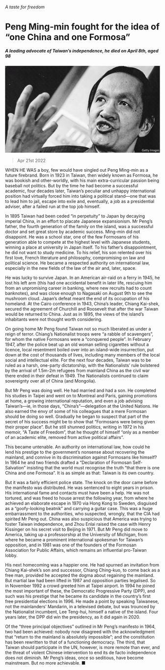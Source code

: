 ###### A taste for freedom

# Peng Ming-min fought for the idea of “one China and one Formosa” 

##### A leading advocate of Taiwan’s independence, he died on April 8th, aged 98 

![image](images/20220423_OBP001_0.jpg) 

> Apr 21st 2022 

WHEN HE WAS a boy, few would have singled out Peng Ming-min as a future firebrand. Born in 1923 in Taiwan, then widely known as Formosa, he was bookish and other-worldly, with his main extra-curricular passion being baseball not politics. But by the time he had become a successful academic, four decades later, Taiwan’s peculiar and unhappy international position had virtually forced him into taking a political stand—one that was to lead him to jail, escape into exile and, eventually, a job as a presidential adviser, after a failed run at the top job himself.

In 1895 Taiwan had been ceded “in perpetuity” to Japan by decaying imperial China, in an effort to placate Japanese expansionism. Mr Peng’s father, the fourth generation of the family on the island, was a successful doctor and set great store by academic success. Ming-min did not disappoint. He was a school star, one of the few Formosans of his generation able to compete at the highest level with Japanese students, winning a place at university in Japan itself. To his father’s disappointment, he did not want to study medicine. To his relief, his son relented over his first love, French literature and philosophy, compromising on law and political science. He became a respected authority on international law, especially in the new fields of the law of the air and, later, space.


He was lucky to survive Japan. In an American air-raid on a ferry in 1945, he lost his left arm (this had one accidental benefit in later life, rescuing him from an unpromising career in banking, where new recruits had to count banknotes), and was close enough to Nagasaki on August 9th to see the mushroom cloud. Japan’s defeat meant the end of its occupation of his homeland. At the Cairo conference in 1943, China’s leader, Chiang Kai-shek, secured the agreement of Churchill and Roosevelt that after the war Taiwan would be returned to China. Just as in 1895, the views of the island’s inhabitants were not thought worth considering.

On going home Mr Peng found Taiwan not so much liberated as under a reign of terror. Chiang’s Nationalist troops were “a rabble of scavengers”, for whom the native Formosans were a “conquered people”. In February 1947, after the police beat up an old woman selling cigarettes without a licence, local resentment boiled over into an island-wide insurrection, put down at the cost of thousands of lives, including many members of the local social and intellectual elite. For the next four decades, Taiwan was to be ruled as a harsh, one-party dictatorship, with the Nationalists’ rule bolstered by the arrival of 1.5m-2m refugees from mainland China as the civil war there ended in their defeat in 1949. The Nationalists continued to claim sovereignty over all of China (and Mongolia).

But Mr Peng was doing well. He had married and had a son. He completed his studies in Taipei and went on to Montreal and Paris, gaining promotions at home, a growing international reputation, and even a job advising Taiwan’s—ie, in those days, “China’s”—delegation at the United Nations. He also earned the envy of some of his colleagues that a mere Formosan should be doing so well. Gradually he began to suspect that part of the secret of his success might be to show that “Formosans were being given their proper place”. But he still shunned politics, writing in 1972 in his memoir, “A Taste of Freedom”, that he thought of himself “only as a member of an academic elite, removed from active political affairs”.

This became untenable. An authority on international law, how could he lend his prestige to the government’s nonsense about recovering the mainland, and connive in its discrimination against Formosans like himself? In 1964 he and two friends drafted a “Declaration of Formosan Self-Salvation” insisting that the world must recognise the truth “that there is one China and one Formosa”. It is as simple as that: Taiwan is its own country.

But it was a fairly efficient police state. The knock on the door came before the manifesto was distributed. He was sentenced to eight years in prison. His international fame and contacts must have been a help. He was not tortured, and was freed to house arrest the following year, from where he achieved an elaborate escape in 1970 via Hong Kong to Sweden, disguised as a “goofy-looking beatnik” and carrying a guitar case. This was a huge embarrassment to the authorities, who suspected, wrongly, that the CIA had spirited Mr Peng out. China was also suspicious that America was trying to foster Taiwan independence, and Zhou Enlai raised the case with Henry Kissinger on his secret visit to Beijing in 1971. But Mr Peng did move to America, taking up a professorship at the University of Michigan, from where he became a prominent international spokesman for Taiwan’s opposition, and in 1981 was one of the founders of the Formosan Association for Public Affairs, which remains an influential pro-Taiwan lobby.

His next homecoming was a happier one. He had spurned an invitation from Chiang Kai-shek’s son and successor, Chiang Ching-kuo, to come back as a free man, provided he accepted the dogma about regaining the mainland. But martial law had been lifted in 1987 and opposition parties legalised. So in November 1992 a crowd greeted him at Taipei airport. In 1994 he joined the most important of these, the Democratic Progressive Party (DPP), and such was his prestige that he became its candidate in the country’s first free presidential elections in 1996. He made a point by speaking Taiwanese, not the mainlanders’ Mandarin, in a televised debate, but was trounced by the Nationalist incumbent, Lee Teng-hui, himself a native of the island. Four years later, the DPP did win the presidency, as it did again in 2020.

Of the “three principal objectives” outlined in Mr Peng’s manifesto in 1964, two had been achieved: nobody now disagreed with the acknowledgment that “return to the mainland is absolutely impossible”; and the constitution has been rewritten to that of a functioning democracy. The third, that Taiwan should participate in the UN, however, is more remote than ever, and the threat of violent Chinese intervention to end its de facto independence does not diminish. Mr Peng’s ideas, once so seditious, have become mainstream. But no more achievable. ■

